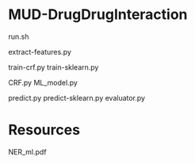 # MUD-DrugDrugInteraction

run.sh

extract-features.py

train-crf.py
train-sklearn.py

CRF.py
ML_model.py

predict.py
predict-sklearn.py
evaluator.py



# Resources
NER_ml.pdf
